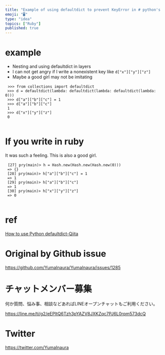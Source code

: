 ```yaml
---
title: "Example of using defaultdict to prevent KeyError in # python's nested "
emoji: "🖥"
type: "idea"
topics: ["Ruby"]
published: true
---
```


<h1> example </h1>

<ul>
<li> Nesting and using defaultdict in layers </li>
<li> I can not get angry if I write a nonexistent key like <code>d[&quot;x&quot;][&quot;y&quot;][&quot;z&quot;]</code> </li>
<li> Maybe a good girl may not be imitating </li>
</ul>

<pre> <code class="py">&gt;&gt;&gt; from collections import defaultdict 
 &gt;&gt;&gt; d = defaultdict(lambda: defaultdict(lambda: defaultdict(lambda: 0))) 
 &gt;&gt;&gt; d[&quot;a&quot;][&quot;b&quot;][&quot;c&quot;] = 1 
 &gt;&gt;&gt; d[&quot;a&quot;][&quot;b&quot;][&quot;c&quot;] 
 1 
 &gt;&gt;&gt; d[&quot;x&quot;][&quot;y&quot;][&quot;z&quot;] 
 0 
</code> </pre>

<h1> If you write in ruby </h1>

<p> It was such a feeling. This is also a good girl. </p>

<pre> <code class="rb">[27] pry(main)&gt; h = Hash.new(Hash.new(Hash.new(0))) 
 =&gt; {} 
 [28] pry(main)&gt; h[&quot;a&quot;][&quot;b&quot;][&quot;c&quot;] = 1 
 =&gt; 1 
 [29] pry(main)&gt; h[&quot;a&quot;][&quot;b&quot;][&quot;c&quot;] 
 =&gt; 1 
 [30] pry(main)&gt; h[&quot;x&quot;][&quot;y&quot;][&quot;z&quot;] 
 =&gt; 0 
</code> </pre>

<h1> ref </h1>

<p> <a href="https://qiita.com/xza/items/72a1b07fcf64d1f4bdb7">How to use Python defaultdict-Qiita</a> </p>


# Original by Github issue

https://github.com/YumaInaura/YumaInaura/issues/1285








<!-- Update From Qiita API -->

# チャットメンバー募集


何か質問、悩み事、相談などあればLINEオープンチャットもご利用ください。

https://line.me/ti/g2/eEPltQ6Tzh3pYAZV8JXKZqc7PJ6L0rpm573dcQ





# Twitter


https://twitter.com/YumaInaura


<!-- Update From Qiita API -->


